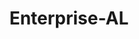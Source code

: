 ---
title: Enterprise-AL
slug: enterprise-al
f_state:
- cms/state/alabama.md
f_locations:
- cms/payday-loan/aca-financial-services-822.md
- cms/payday-loan/aca-financial-services-inc-824.md
- cms/payday-loan/advance-america-1072.md
- cms/payday-loan/approved-cash-advance-4675.md
- cms/payday-loan/auto-title-pawn-quick-cash-4964.md
- cms/payday-loan/big-als-check-cashing-5258.md
- cms/payday-loan/cash-2-go-6279.md
- cms/payday-loan/cash-2-go-6280.md
- cms/payday-loan/cash-cow-6963.md
- cms/payday-loan/cash-express-7115.md
- cms/payday-loan/cash-express-7116.md
- cms/payday-loan/cash-express-7117.md
- cms/payday-loan/cash-express-bay-minette-ala-7428.md
- cms/payday-loan/cash-land-7807.md
- cms/payday-loan/check-into-cash-11463.md
- cms/payday-loan/check-into-cash-11464.md
- cms/payday-loan/check-into-cash-inc-13008.md
- cms/payday-loan/enterprise-cash-and-title-co-16808.md
- cms/payday-loan/express-cash-inc-16916.md
- cms/payday-loan/fast-cash-of-america-17785.md
- cms/payday-loan/first-america-cash-advance-18110.md
- cms/payday-loan/net-axcess-22943.md
- cms/payday-loan/one-stop-cash-23271.md
- cms/payday-loan/south-ern-internet-26596.md
- cms/payday-loan/south-ern-internet-26597.md
- cms/payday-loan/speedy-cash-inc-26776.md
- cms/payday-loan/title-loan-inc-27853.md
- cms/payday-loan/wiregrass-net-svs-com-28818.md
- cms/payday-loan/wiregrass-net-svs.com-28819.md
updated-on: '2024-05-30T13:41:28.615Z'
created-on: '2024-05-30T13:41:28.615Z'
published-on: '2024-05-30T13:54:32.469Z'
f_city: Enterprise
layout: '[city].html'
tags: city
---